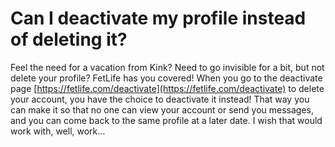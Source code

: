 # Can I deactivate my profile instead of deleting it?

Feel the need for a vacation from Kink?   Need to go invisible for a bit, but not delete your profile?  FetLife has you covered!  When you go to the deactivate page [https://fetlife.com/deactivate](https://fetlife.com/deactivate) to delete your account, you have the choice to deactivate it instead!  That way you can make it so that no one can view your account or send you messages, and you can come back to the same profile at a later date.  I wish that would work with, well, work...

